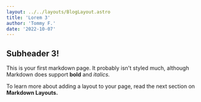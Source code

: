 ```yaml
---
layout: ../../layouts/BlogLayout.astro
title: 'Lorem 3'
author: 'Tommy F.'
date: '2022-10-07'
---
```


## Subheader 3!

This is your first markdown page. It probably isn't styled much, although
Markdown does support **bold** and _italics._

To learn more about adding a layout to your page, read the next section on **Markdown Layouts.**
